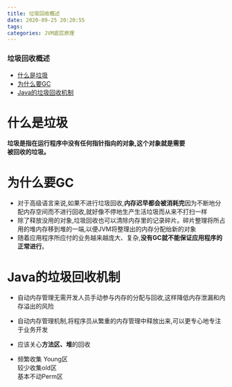 ```yaml
---
title: 垃圾回收概述
date: 2020-09-25 20:20:55
tags: 
categories: JVM底层原理
---
```


<!--more-->

### 垃圾回收概述

- [什么是垃圾](#_2)
- [为什么要GC](#GC_6)
- [Java的垃圾回收机制](#Java_10)

# 什么是垃圾

**垃圾是指在运行程序中没有任何指针指向的对象,这个对象就是需要  
被回收的垃圾。**

# 为什么要GC

- 对于高级语言来说,如果不进行垃圾回收,**内存迟早都会被消耗完**因为不断地分配内存空间而不进行回收,就好像不停地生产生活垃圾而从来不打扫一样
- 除了释放没用的对象,垃圾回收也可以清除内存里的记录碎片。碎片整理将所占用的堆内存移到堆的一端,以便JVM将整理出的内存分配绐新的对象
- 随着应用程序所应付的业务越来越庞大、复杂,**没有GC就不能保证应用程序的正常进行**。

# Java的垃圾回收机制

- 自动内存管理无需开发人员手动参与内存的分配与回收,这样降低内存泄漏和内存溢出的风险

- 自动内存管理机制,将程序员从繁重的内存管理中释放出来,可以更专心地专注于业务开发

- 应该关心**方法区、堆**的回收

- 频繁收集 Young区  
  较少收集old区  
  基本不动Perm区